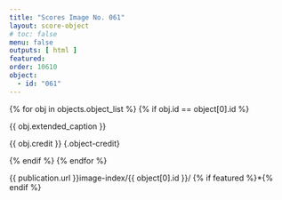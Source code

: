 ```yaml
---
title: "Scores Image No. 061"
layout: score-object
# toc: false
menu: false
outputs: [ html ]
featured: 
order: 10610
object:
  - id: "061"
---
```


{% for obj in objects.object_list %}
{% if obj.id == object[0].id %}

{{ obj.extended_caption }}

{{ obj.credit }} {.object-credit}

{% endif %}
{% endfor %}

<div class="object-credit object-url is-print-only">

{{ publication.url }}image-index/{{ object[0].id }}/ {% if featured %}*{% endif %}

</div>
